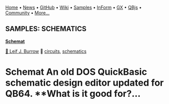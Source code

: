 [Home](https://qb64.com) • [News](../news.md) • [GitHub](https://github.com/QB64Official/qb64) • [Wiki](https://github.com/QB64Official/qb64/wiki) • [Samples](../samples.md) • [InForm](../inform.md) • [GX](../gx.md) • [QBjs](../qbjs.md) • [Community](../community.md) • [More...](../more.md)

## SAMPLES: SCHEMATICS

**[Schemat](schemat/index.md)**

[🐝 Leif J. Burrow](leif-j.-burrow.md) 🔗 [circuits](circuits.md), [schematics](schematics.md)

# Schemat An old DOS QuickBasic schematic design editor updated for QB64.  **What is it good for?...
